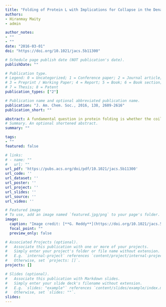 ```yaml
---
title: "Folding of Protein L with Implications for Collapse in the Denatured State Ensemble"
authors:
- Hiranmay Maity
- admin

author_notes:
- ""
- ""
date: "2016-03-01"
doi: "https://doi.org/10.1021/jacs.5b11300"

# Schedule page publish date (NOT publication's date).
publishDate: ""

# Publication type.
# Legend: 0 = Uncategorized; 1 = Conference paper; 2 = Journal article;
# 3 = Preprint / Working Paper; 4 = Report; 5 = Book; 6 = Book section;
# 7 = Thesis; 8 = Patent
publication_types: ["2"]

# Publication name and optional abbreviated publication name.
publication: "J. Am. Chem. Soc., 2016, 138, 2609-2616"
publication_short: ""

abstract: A fundamental question in protein folding is whether the coil to globule collapse transition occurs during the initial stages of folding (burst phase) or simultaneously with the protein folding transition. Single molecule fluorescence resonance energy transfer (FRET) and small-angle X-ray scattering (SAXS) experiments disagree on whether Protein L collapse transition occurs during the burst phase of folding. We study Protein L folding using a coarse-grained model and molecular dynamics simulations. The collapse transition in Protein L is found to be concomitant with the folding transition. In the burst phase of folding, we find that FRET experiments overestimate radius of gyration, Rg, of the protein due to the application of Gaussian polymer chain end-to-end distribution to extract Rg from the FRET efficiency. FRET experiments estimate ≈6 Å decrease in Rg when the actual decrease is ≈3 Å on guanidinium chloride denaturant dilution from 7.5 to 1 M, thereby suggesting pronounced compaction in the protein dimensions in the burst phase. The ≈3 Å decrease is close to the statistical uncertainties of the Rg data measured from SAXS experiments, which suggest no compaction, leading to a disagreement with the FRET experiments. The transition-state ensemble (TSE) structures in Protein L folding are globular and extensive in agreement with the Ψ-analysis experiments. The results support the hypothesis that the TSE of single domain proteins depends on protein topology and is not stabilized by local interactions alone.
# Summary. An optional shortened abstract.
summary: ""

tags:
- ""
featured: false

# links:
# - name: ""
#   url: ""
url_pdf: 'https://pubs.acs.org/doi/pdf/10.1021/jacs.5b11300'
url_code: ''
url_dataset: ''
url_poster: ''
url_project: ''
url_slides: ''
url_source: ''
url_video: ''

# Featured image
# To use, add an image named `featured.jpg/png` to your page's folder. 
image:
  caption: "Image credit: [**G. Reddy**](https://doi.org/10.1021/jacs.5b11300)"
  focal_point: ""
  preview_only: false

# Associated Projects (optional).
#   Associate this publication with one or more of your projects.
#   Simply enter your project's folder or file name without extension.
#   E.g. `internal-project` references `content/project/internal-project/index.md`.
#   Otherwise, set `projects: []`.
projects: []

# Slides (optional).
#   Associate this publication with Markdown slides.
#   Simply enter your slide deck's filename without extension.
#   E.g. `slides: "example"` references `content/slides/example/index.md`.
#   Otherwise, set `slides: ""`.
slides:
---
```

